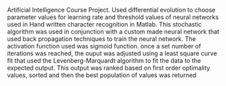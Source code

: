 Artificial Intelligence Course Project. Used differential evolution to choose parameter values for learning rate and threshold values of neural networks used in Hand written character recognition in Matlab. This stochastic algorithm was used in conjunction with a custom made neural network that used back propagation techniques to train the neural network. The activation function used was sigmoid function. once a set number of iterations was reached, the ouput was adjusted using a least square curve fit that used the Levenberg-Marquardt algorithm to fit the data to the expected output. This output was ranked based on first order optimality values, sorted and then the best population of values was returned